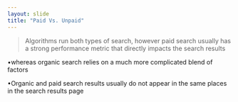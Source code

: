 ```yaml
---
layout: slide
title: "Paid Vs. Unpaid"
---
```


>Algorithms run both types of search, however paid search usually has a strong
performance metric that directly impacts the search results 

•whereas organic search relies on a much more complicated blend of factors 

•Organic and paid search results usually do not appear in the same places in the search results page

